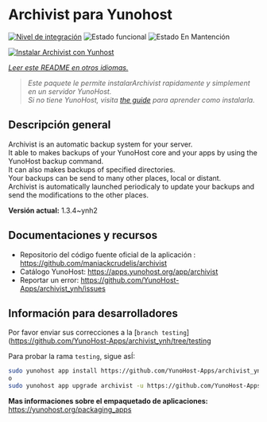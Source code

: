 <!--
Este archivo README esta generado automaticamente<https://github.com/YunoHost/apps/tree/master/tools/readme_generator>
No se debe editar a mano.
-->

# Archivist para Yunohost

[![Nivel de integración](https://dash.yunohost.org/integration/archivist.svg)](https://dash.yunohost.org/appci/app/archivist) ![Estado funcional](https://ci-apps.yunohost.org/ci/badges/archivist.status.svg) ![Estado En Mantención](https://ci-apps.yunohost.org/ci/badges/archivist.maintain.svg)

[![Instalar Archivist con Yunhost](https://install-app.yunohost.org/install-with-yunohost.svg)](https://install-app.yunohost.org/?app=archivist)

*[Leer este README en otros idiomas.](./ALL_README.md)*

> *Este paquete le permite instalarArchivist rapidamente y simplement en un servidor YunoHost.*  
> *Si no tiene YunoHost, visita [the guide](https://yunohost.org/install) para aprender como instalarla.*

## Descripción general

Archivist is an automatic backup system for your server.  
It able to makes backups of your YunoHost core and your apps by using the YunoHost backup command.  
It can also makes backups of specified directories.  
Your backups can be send to many other places, local or distant.  
Archivist is automatically launched periodicaly to update your backups and send the modifications to the other places.



**Versión actual:** 1.3.4~ynh2
## Documentaciones y recursos

- Repositorio del código fuente oficial de la aplicación : <https://github.com/maniackcrudelis/archivist>
- Catálogo YunoHost: <https://apps.yunohost.org/app/archivist>
- Reportar un error: <https://github.com/YunoHost-Apps/archivist_ynh/issues>

## Información para desarrolladores

Por favor enviar sus correcciones a la [`branch testing`](https://github.com/YunoHost-Apps/archivist_ynh/tree/testing

Para probar la rama `testing`, sigue asÍ:

```bash
sudo yunohost app install https://github.com/YunoHost-Apps/archivist_ynh/tree/testing --debug
o
sudo yunohost app upgrade archivist -u https://github.com/YunoHost-Apps/archivist_ynh/tree/testing --debug
```

**Mas informaciones sobre el empaquetado de aplicaciones:** <https://yunohost.org/packaging_apps>
